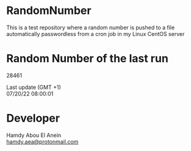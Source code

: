 # RandomNumber    
This is a test repository where a random number is pushed to a file automatically passwordless from a cron job in my Linux CentOS server    
# Random Number of the last run   
28461
      
Last update (GMT +1)    
07/20/22 08:00:01
# Developer    
Hamdy Abou El Anein   
hamdy.aea@protonmail.com
